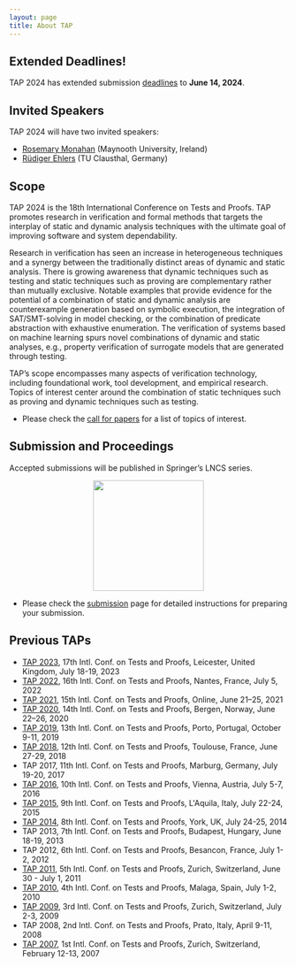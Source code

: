 ```yaml
---
layout: page
title: About TAP
---
```


## Extended Deadlines!

TAP 2024 has extended submission <a href="/2024/dates.html">deadlines</a> to **June 14, 2024**. 

## Invited Speakers

TAP 2024 will have two invited speakers:

- <a href="https://www.maynoothuniversity.ie/faculty-science-engineering/our-people/rosemary-monahan">Rosemary Monahan</a> (Maynooth University, Ireland)
- <a href="https://www.isse.tu-clausthal.de/ueber-uns/team-neu/professoren-und-dozenten/prof-dr-ruediger-ehlers">Rüdiger Ehlers</a> (TU Clausthal, Germany)

## Scope

TAP 2024 is the 18th International Conference on Tests and Proofs. TAP
promotes research in verification and formal methods that targets the
interplay of static and dynamic analysis techniques with the ultimate
goal of improving software and system dependability.

Research in verification has seen an increase in heterogeneous
techniques and a synergy between the traditionally distinct areas of
dynamic and static analysis. There is growing awareness that dynamic
techniques such as testing and static techniques such as proving are
complementary rather than mutually exclusive. Notable examples that
provide evidence for the potential of a combination of static and
dynamic analysis are counterexample generation based on symbolic
execution, the integration of SAT/SMT-solving in model checking, or
the combination of predicate abstraction with exhaustive enumeration.
The verification of systems based on machine learning spurs novel 
combinations of dynamic and static analyses, e.g., property 
verification of surrogate models that are generated through testing. 

TAP’s scope encompasses many aspects of verification technology,
including foundational work, tool development, and empirical
research. Topics of interest center around the combination of static
techniques such as proving and dynamic techniques such as testing.

- Please check the <a href="/2024/callforpapers.html">call for papers</a> for a list of topics of interest.

## Submission and Proceedings

Accepted submissions will be published in Springer’s LNCS series. 

<p align="center"><img src="/2024/assets/images/LNCS-Logo.jpeg" width="200"/></p>

- Please check the <a href="/2024/submission.html">submission</a> page for detailed instructions
for preparing your submission.


## Previous TAPs

- <a href="https://conf.researchr.org/home/tap-2023">TAP 2023</a>, 17th Intl. Conf. on Tests and Proofs, Leicester, United Kingdom, July 18-19, 2023
- <a href="https://www.easychair.org/cfp/TAP22">TAP 2022</a>, 16th Intl. Conf. on Tests and Proofs, Nantes, France, July 5, 2022
- <a href="https://www.univ-orleans.fr/lifo/events/TAP2021/">TAP 2021</a>, 15th Intl. Conf. on Tests and Proofs, Online, June 21–25, 2021
- <a href="https://tap.sosy-lab.org/2020/">TAP 2020</a>, 14th Intl. Conf. on Tests and Proofs, Bergen, Norway, June 22–26, 2020
- <a href="https://tap.sosy-lab.org/2019/">TAP 2019</a>, 13th Intl. Conf. on Tests and Proofs, Porto, Portugal, October 9-11, 2019
- <a href="https://tap18.lri.fr/">TAP 2018</a>, 12th Intl. Conf. on Tests and Proofs, Toulouse,
  France, June 27-29, 2018
- TAP 2017, 11th Intl. Conf. on Tests and Proofs, Marburg,
  Germany, July 19-20, 2017
- <a href="http://tap2016.ist.tugraz.at/">TAP 2016</a>, 10th Intl. Conf. on Tests and Proofs, Vienna, Austria, July 5-7, 2016
- <a href="http://tap2015.in.tum.de/">TAP 2015</a>, 9th Intl. Conf. on Tests and Proofs, L'Aquila,
  Italy, July 22-24, 2015
- <a href="http://www.tap2014.org/">TAP 2014</a>, 8th Intl. Conf. on Tests and Proofs, York,
  UK, July 24-25, 2014
- TAP 2013, 7th Intl. Conf. on Tests and Proofs, Budapest, Hungary, June 18-19, 2013
- TAP 2012, 6th Intl. Conf. on Tests and Proofs, Besancon, France, July 1-2, 2012
- <a href="http://www.tap2011.informatik.uni-bremen.de/">TAP 2011</a>, 5th Intl. Conf. on Tests and Proofs, Zurich, Switzerland, June 30 - July 1, 2011
- <a href="http://www.st.cs.uni-saarland.de/tap2010/">TAP 2010</a>, 4th Intl. Conf. on Tests and Proofs, Malaga, Spain, July 1-2, 2010
- <a href="http://tap.ethz.ch/2009/">TAP 2009</a>, 3rd Intl. Conf. on Tests and Proofs, Zurich, Switzerland, July 2-3, 2009
- TAP 2008, 2nd Intl. Conf. on Tests and Proofs, Prato, Italy, April 9-11, 2008
- <a href="http://tap.ethz.ch/2007/">TAP 2007</a>, 1st Intl. Conf. on Tests and Proofs, Zurich, Switzerland, February 12-13, 2007


